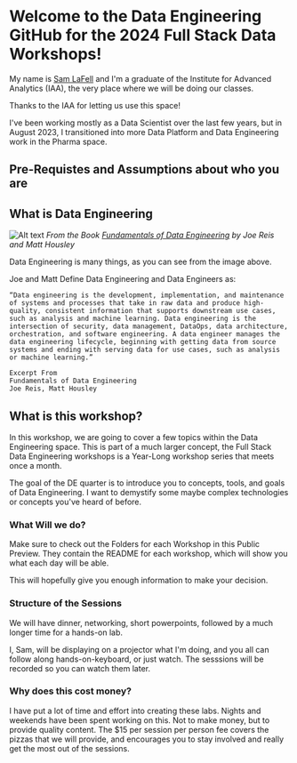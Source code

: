 # Welcome to the Data Engineering GitHub for the 2024 Full Stack Data Workshops!

My name is [Sam LaFell](https://www.linkedin.com/in/samlafell/) and I'm a graduate of the Institute for Advanced Analytics (IAA), the very place where we will be doing our classes.

Thanks to the IAA for letting us use this space!

I've been working mostly as a Data Scientist over the last few years, but in August 2023, I transitioned into more Data Platform and Data Engineering work in the Pharma space.

## Pre-Requistes and Assumptions about who you are

## What is Data Engineering
![Alt text](image.png)
_From the Book [Fundamentals of Data Engineering](https://www.amazon.com/Fundamentals-Data-Engineering-Robust-Systems/dp/1098108302/ref=sr_1_1?hvadid=676976511340&hvdev=c&hvlocphy=9009673&hvnetw=g&hvqmt=e&hvrand=11237717600805968549&hvtargid=kwd-902459765949&hydadcr=22134_13517537&keywords=fundamentals+of+data+engineering&qid=1700363631&sr=8-1) by Joe Reis and Matt Housley_

Data Engineering is many things, as you can see from the image above.

Joe and Matt Define Data Engineering and Data Engineers as:
```
“Data engineering is the development, implementation, and maintenance of systems and processes that take in raw data and produce high-quality, consistent information that supports downstream use cases, such as analysis and machine learning. Data engineering is the intersection of security, data management, DataOps, data architecture, orchestration, and software engineering. A data engineer manages the data engineering lifecycle, beginning with getting data from source systems and ending with serving data for use cases, such as analysis or machine learning.”

Excerpt From
Fundamentals of Data Engineering
Joe Reis, Matt Housley
```
## What is this workshop?

In this workshop, we are going to cover a few topics within the Data Engineering space. This is part of a much larger concept, the Full Stack Data Engineering workshops is a Year-Long workshop series that meets once a month.

The goal of the DE quarter is to introduce you to concepts, tools, and goals of Data Engineering. I want to demystify some maybe complex technologies or concepts you've heard of before.

### What Will we do?

Make sure to check out the Folders for each Workshop in this Public Preview. They contain the README for each workshop, which will show you what each day will be able.

This will hopefully give you enough information to make your decision.


### Structure of the Sessions
We will have dinner, networking, short powerpoints, followed by a much longer time for a hands-on lab.

I, Sam, will be displaying on a projector what I'm doing, and you all can follow along hands-on-keyboard, or just watch. The sesssions will be recorded so you can watch them later.

### Why does this cost money?
I have put a lot of time and effort into creating these labs. Nights and weekends have been spent working on this. Not to make money, but to provide quality content. The $15 per session per person fee covers the pizzas that we will provide, and encourages you to stay involved and really get the most out of the sessions.

